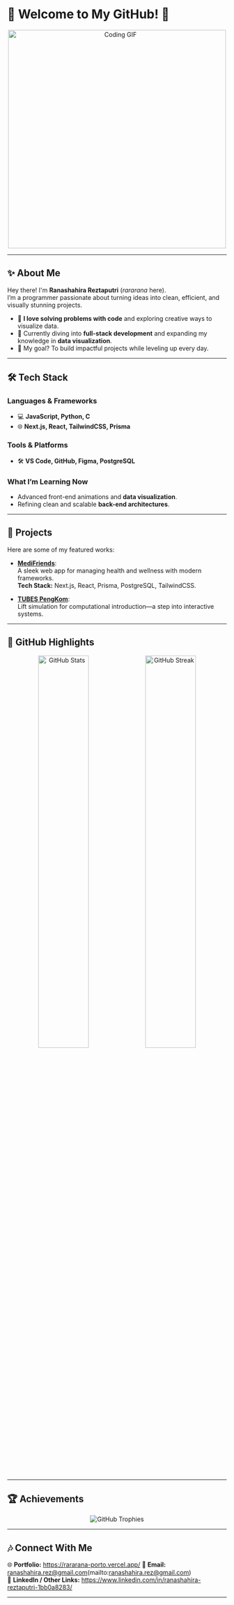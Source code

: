 # 🌌 Welcome to My GitHub! 🌌  

<div align="center">
  <img src="https://i.giphy.com/media/v1.Y2lkPTc5MGI3NjExeDVxYnAxOGMwYXVvc3A2eHlzYnV4Y2hiMzZ5MHcxZ3l0a211NnJxMSZlcD12MV9pbnRlcm5hbF9naWZfYnlfaWQmY3Q9Zw/Basrh159dGwKY/giphy.gif" alt="Coding GIF" width="500">
</div>

---

## ✨ About Me  

Hey there! I'm **Ranashahira Reztaputri** (*rararana* here).  
I’m a programmer passionate about turning ideas into clean, efficient, and visually stunning projects.  

- 🧠 **I love solving problems with code** and exploring creative ways to visualize data.  
- 🌱 Currently diving into **full-stack development** and expanding my knowledge in **data visualization**.  
- 🎯 My goal? To build impactful projects while leveling up every day.  

---

## 🛠️ Tech Stack  

### **Languages & Frameworks**  
- 💻 **JavaScript, Python, C**  
- 🌐 **Next.js, React, TailwindCSS, Prisma**  

### **Tools & Platforms**  
- 🛠️ **VS Code, GitHub, Figma, PostgreSQL**  

### **What I’m Learning Now**  
- Advanced front-end animations and **data visualization**.  
- Refining clean and scalable **back-end architectures**.  

---

## 📂 Projects  

Here are some of my featured works:  
- **[MediFriends](https://github.com/rararana/16_MediFriends)**:  
  A sleek web app for managing health and wellness with modern frameworks.  
  **Tech Stack:** Next.js, React, Prisma, PostgreSQL, TailwindCSS.  

- **[TUBES PengKom](https://github.com/rararana/TUBES-PENGKOM)**:  
  Lift simulation for computational introduction—a step into interactive systems.  

---

## 🌟 GitHub Highlights  

<div align="center">
  <img src="https://github-readme-stats.vercel.app/api?username=rararana&show_icons=true&theme=tokyonight" alt="GitHub Stats" width="48%">
  <img src="https://github-readme-streak-stats.herokuapp.com/?user=rararana&theme=tokyonight" alt="GitHub Streak" width="48%">
</div>  

---

## 🏆 Achievements  

<div align="center">
  <img src="https://github-profile-trophy.vercel.app/?username=rararana&theme=tokyonight&no-frame=true&row=1&column=6" alt="GitHub Trophies">
</div>  

---

## 🎶 Connect With Me  

🌐 **Portfolio:** https://rararana-porto.vercel.app/ 
💌 **Email:** ranashahira.rez@gmail.com(mailto:ranashahira.rez@gmail.com)  
🤝 **LinkedIn / Other Links:** https://www.linkedin.com/in/ranashahira-reztaputri-1bb0a8283/ 

---
